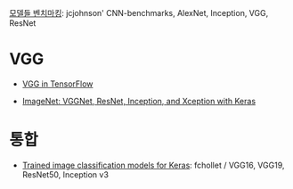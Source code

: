 [모델들 벤치마킹](https://github.com/jcjohnson/cnn-benchmarks): jcjohnson' CNN-benchmarks, AlexNet, Inception, VGG, ResNet

# VGG

- [VGG in TensorFlow](https://www.cs.toronto.edu/~frossard/post/vgg16/)





- [ImageNet: VGGNet, ResNet, Inception, and Xception with Keras](http://www.pyimagesearch.com/2017/03/20/imagenet-vggnet-resnet-inception-xception-keras/)




# 통합

- [Trained image classification models for Keras](https://github.com/fchollet/deep-learning-models): fchollet / VGG16, VGG19, ResNet50, Inception v3
